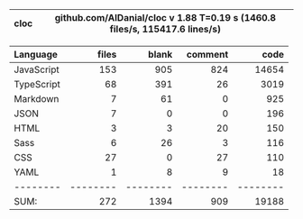 | cloc | github.com/AlDanial/cloc v 1.88 T=0.19 s (1460.8 files/s, 115417.6 lines/s) |
| ---- | --------------------------------------------------------------------------- |

| Language   |    files |    blank |  comment |     code |
| :--------- | -------: | -------: | -------: | -------: |
| JavaScript |      153 |      905 |      824 |    14654 |
| TypeScript |       68 |      391 |       26 |     3019 |
| Markdown   |        7 |       61 |        0 |      925 |
| JSON       |        7 |        0 |        0 |      196 |
| HTML       |        3 |        3 |       20 |      150 |
| Sass       |        6 |       26 |        3 |      116 |
| CSS        |       27 |        0 |       27 |      110 |
| YAML       |        1 |        8 |        9 |       18 |
| --------   | -------- | -------- | -------- | -------- |
| SUM:       |      272 |     1394 |      909 |    19188 |
